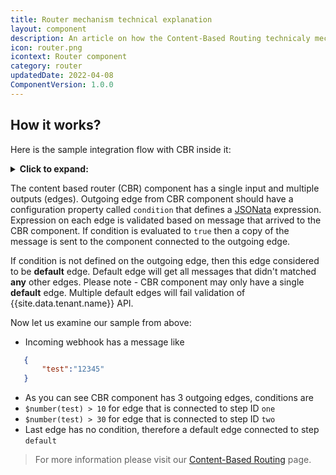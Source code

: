 ```yaml
---
title: Router mechanism technical explanation
layout: component
description: An article on how the Content-Based Routing technicaly mechanism works.
icon: router.png
icontext: Router component
category: router
updatedDate: 2022-04-08
ComponentVersion: 1.0.0
---
```


## How it works?

Here is the sample integration flow with CBR inside it:

<details close markdown="block"><summary><strong>Click to expand: </strong></summary>

```json
{
    "data": {
        "attributes": {
            "name": "CBR Test",
            "type": "ordinary",
            "graph": {
                "nodes": [
                    {
                        "command": "platform/webhook:receive@latest",
                        "fields": {
                            "payload": "test"
                        },
                        "id": "in"
                    },
                    {
                        "command": "platform/router:route@latest",
                        "id": "router"
                    },
                    {
                        "command": "platform/code:execute@latest",
                        "fields": {
                            "code": "this.logger.info('one');emitter.emit('data',msg)"
                        },
                        "id": "one"
                    },
                    {
                        "command": "platform/code:execute@latest",
                        "fields": {
                            "code": "this.logger.info('two');emitter.emit('data',msg)"
                        },
                        "id": "two"
                    },
                    {
                        "command": "platform/code:execute@latest",
                        "fields": {
                            "code": "this.logger.info('default');emitter.emit('data',msg)"
                        },
                        "id": "default"
                    }
                ],
                "edges": [
                    {
                        "source": "in",
                        "target": "router"
                    },
                    {
                        "config": {
                            "condition": "$number(test) > 10"
                        },
                        "source": "router",
                        "target": "one"
                    },
                    {
                        "config": {
                            "condition": "$number(test) > 20"
                        },
                        "source": "router",
                        "target": "two"
                    },
                    {
                        "source": "router",
                        "target": "default"
                    }
                ]
            }
        },
        "type": "flow"
    }
}
```
</details>

The content based router (CBR) component has a single input and multiple outputs (edges).
Outgoing edge from CBR component should have a configuration property called ``condition`` that defines a [JSONata](http://jsonata.org/) expression. Expression on each edge is validated based on message that arrived to the CBR component.
If condition is evaluated to ``true`` then a copy of the message is sent to the component connected to the outgoing edge.

If condition is not defined on the outgoing edge, then this edge considered to be **default** edge. Default edge will get all
messages that didn't matched **any** other edges. Please note - CBR component may only have a single **default** edge.
Multiple default edges will fail validation of {{site.data.tenant.name}} API.

Now let us examine our sample from above:
 - Incoming webhook has a message like

 ```json
    {
        "test":"12345"
    }
 ```

 - As you can see CBR component has 3 outgoing edges, conditions are
  - ``$number(test) > 10`` for edge that is connected to step ID ``one``
  - ``$number(test) > 30`` for edge that is connected to step ID ``two``
  - Last edge has no condition, therefore a default edge connected to step ``default``

> For more information please visit our [Content-Based Routing](/guides/content-based-router) page.
